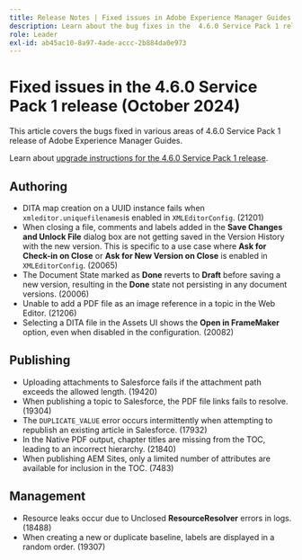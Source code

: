 ```yaml
---
title: Release Notes | Fixed issues in Adobe Experience Manager Guides 4.6.0 Service Pack 1 release
description: Learn about the bug fixes in the  4.6.0 Service Pack 1 release of Adobe Experience Manager Guides
role: Leader
exl-id: ab45ac10-8a97-4ade-accc-2b884da0e973
---
```

# Fixed issues in the 4.6.0 Service Pack 1 release (October 2024)


This article covers the bugs fixed in various areas of 4.6.0 Service Pack 1 release of Adobe Experience Manager Guides.

Learn about [upgrade instructions for the 4.6.0 Service Pack 1 release](upgrade-instructions-4-6-0-sp1.md).

## Authoring

- DITA map creation on a UUID instance fails when `xmleditor.uniquefilenames`is enabled in `XMLEditorConfig`. (21201)
- When closing a file, comments and labels added in the **Save Changes and Unlock File** dialog box are not getting saved in the Version History with the new version. This is specific to a use case where **Ask for Check-in on Close** or **Ask for New Version on Close** is enabled in `XMLEditorConfig`. (20065) 
- The Document State marked as **Done** reverts to **Draft** before saving a new version, resulting in the **Done** state not persisting in any document versions. (20006)
- Unable to add a PDF file as an image reference in a topic in the Web Editor. (21206)
- Selecting a DITA file in the Assets UI shows the **Open in FrameMaker** option, even when disabled in the configuration. (20082)


## Publishing

- Uploading attachments to Salesforce fails if the attachment path exceeds the allowed length. (19420)
- When publishing a topic to Salesforce, the PDF file links fails to resolve. (19304)
- The `DUPLICATE_VALUE` error occurs intermittently when attempting to republish an existing article in Salesforce. (17932)
- In the Native PDF output, chapter titles are missing from the TOC, leading to an incorrect hierarchy. (21840)
- When publishing AEM Sites, only a limited number of attributes are available for inclusion in the TOC. (7483)

## Management

- Resource leaks occur due to Unclosed **ResourceResolver** errors in logs. (18488)
- When creating a new or duplicate baseline, labels are displayed in a random order. (19307)
